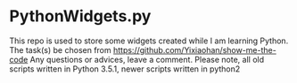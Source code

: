 # PythonWidgets.py
This repo is used to store some widgets created while I am learning Python.
The task(s) be chosen from https://github.com/Yixiaohan/show-me-the-code
Any questions or advices, leave a comment.
Please note, all old scripts written in Python 3.5.1, newer scripts written in python2
